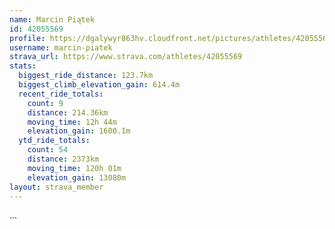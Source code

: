 ```yaml
---
name: Marcin Piątek
id: 42055569
profile: https://dgalywyr863hv.cloudfront.net/pictures/athletes/42055569/12602382/1/large.jpg
username: marcin-piatek
strava_url: https://www.strava.com/athletes/42055569
stats:
  biggest_ride_distance: 123.7km
  biggest_climb_elevation_gain: 614.4m
  recent_ride_totals:
    count: 9
    distance: 214.36km
    moving_time: 12h 44m
    elevation_gain: 1600.1m
  ytd_ride_totals:
    count: 54
    distance: 2373km
    moving_time: 120h 01m
    elevation_gain: 13080m
layout: strava_member
--- 
```

...
